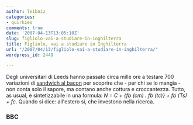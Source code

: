 ```yaml
---
author: leibniz
categories:
- quirkies
comments: true
date: '2007-04-13T13:05:10Z'
slug: figliolo-vai-a-studiare-in-inghilterra
title: Figliolo, vai a studiare in Inghilterra
url: "/2007/04/13/figliolo-vai-a-studiare-in-inghilterra/"
wordpress_id: 2449

---
```

Degli universitari di Leeds hanno passato circa mille ore a testare 700 variazioni di [sandwich al bacon](https://news.bbc.co.uk/2/hi/uk_news/england/west_yorkshire/6538643.stm) per scoprire che - per chi se lo mangia - non conta solo il sapore, ma contano anche cottura e  croccantezza. Tutto, as usual, è sintetizzabile in una formula: _N = C + {fb (cm) . fb (tc)} + fb (Ts) + fc_. Quando si dice: all'estero sì, che investono nella ricerca.


### BBC
